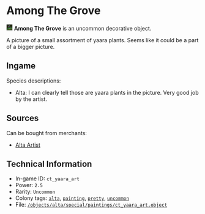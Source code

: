 # Among The Grove

<img src="https://raw.githubusercontent.com/Ceterai/Enternia/main/objects/alta/special/paintings/ct_yaara_art.png" alt="Among The Grove icon" loading="lazy" height="16px" width="auto" /> **Among The Grove** is an uncommon decorative object.

A picture of a small assortment of yaara plants. Seems like it could be a part of a bigger picture.

## Ingame

Species descriptions:

- Alta: I can clearly tell those are yaara plants in the picture. Very good job by the artist.

## Sources

Can be bought from merchants:

- [Alta Artist](https://ceterai.github.io/MyEnternia/Wiki/AltaArtist)

## Technical Information

- In-game ID: `ct_yaara_art`
- Power: `2.5`
- Rarity: `Uncommon`
- Colony tags: [`alta`](https://ceterai.github.io/MyEnternia/Wiki/Tags/Alta), [`painting`](https://ceterai.github.io/MyEnternia/Wiki/Tags/Painting), [`pretty`](https://ceterai.github.io/MyEnternia/Wiki/Tags/Pretty), [`uncommon`](https://ceterai.github.io/MyEnternia/Wiki/Tags/Uncommon)
- File: [`/objects/alta/special/paintings/ct_yaara_art.object`](https://github.com/Ceterai/Enternia/blob/main/objects/alta/special/paintings/ct_yaara_art.object)
